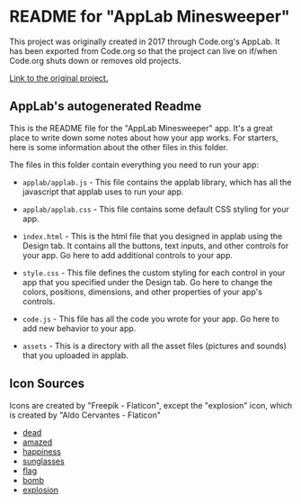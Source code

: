 # README for "AppLab Minesweeper"

This project was originally created in 2017 through Code.org's AppLab. It has been exported from Code.org so that the project can live on if/when Code.org shuts down or removes old projects.

[Link to the original project.](https://studio.code.org/projects/applab/tlVlCyyQD-5K-N73aIa8oapXN9ZWgRpvqdrevAN8h2Y)

## AppLab's autogenerated Readme

This is the README file for the "AppLab Minesweeper" app. It's a great place to write
down some notes about how your app works. For starters, here is some information
about the other files in this folder.

The files in this folder contain everything you need to run your app:

* `applab/applab.js` - This file contains the applab library, which has all the
  javascript that applab uses to run your app.

* `applab/applab.css` - This file contains some default CSS styling for your app.

* `index.html` - This is the html file that you designed in applab using the
  Design tab. It contains all the buttons, text inputs, and other controls for
  your app. Go here to add additional controls to your app.

* `style.css` - This file defines the custom styling for each control in your
  app that you specified under the Design tab. Go here to change the colors,
  positions, dimensions, and other properties of your app's controls.

* `code.js` - This file has all the code you wrote for your app. Go here to add
  new behavior to your app.

* `assets` - This is a directory with all the asset files (pictures and sounds)
  that you uploaded in applab.

## Icon Sources

Icons are created by "Freepik - Flaticon", except the "explosion" icon, which is created by "Aldo Cervantes - Flaticon"

- [dead](https://www.flaticon.com/free-icon/dead_158400)
- [amazed](https://www.flaticon.com/free-icon/amazed_158435)
- [happiness](https://www.flaticon.com/free-icon/happiness_158420)
- [sunglasses](https://www.flaticon.com/free-icon/sunglasses_158417)
- [flag](https://www.flaticon.com/free-icon/red-flag_2814368)
- [bomb](https://www.flaticon.com/free-icon/bomb_112683)
- [explosion](https://www.flaticon.com/free-icon/explosion_2147233)